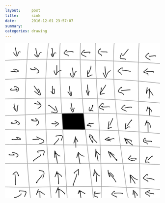 ```yaml
---
layout:     post
title:      sink
date:       2016-12-01 23:57:07
summary:    
categories: drawing
---
```

![sink](/images/diary/sink.png "You gotta pull out, dude.")

